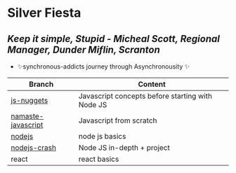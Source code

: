 # Silver Fiesta
## _Keep it simple, Stupid - Micheal Scott, Regional Manager, Dunder Miflin, Scranton_

- ✨synchronous-addicts journey through Asynchronousity ✨


| Branch | Content |
| ------ | ------ |
| [js-nuggets](https://github.com/shellbot97/silver-fiesta/blob/js-nuggets/README.md) | Javascript concepts before starting with Node JS |
| [namaste-javascript](https://github.com/shellbot97/silver-fiesta/blob/namaste-javascript/README.md) | Javascript from scratch |
| [nodejs](https://github.com/shellbot97/silver-fiesta/tree/nodejs) | node js basics |
| [nodejs-crash](https://github.com/shellbot97/silver-fiesta/tree/nodejs-crash) | Node JS in-depth + project |
| react | react basics |

